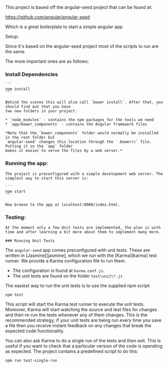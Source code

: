 This project is based off the angular-seed project that can be found at:

https://github.com/angular/angular-seed

Which is a great boilerplate to start a simple angular app.

Setup:

Since it's based on the angular-seed project most of the scripts to run are the same.

The more important ones are as follows:

### Install Dependencies

    ```
    npm install
    ```

    Behind the scenes this will also call `bower install`. After that, you should find out that you have
    two new folders in your project.

    * `node_modules` - contains the npm packages for the tools we need
    * `app/bower_components` - contains the Angular framework files

    *Note that the `bower_components` folder would normally be installed in the root folder but
    `angular-seed` changes this location through the `.bowerrc` file. Putting it in the `app` folder
    makes it easier to serve the files by a web server.*

### Running the app:

    The project is preconfigured with a simple development web server. The simplest way to start this server is:

    ```
    npm start
    ```

    Now browse to the app at localhost:8000/index.html.


### Testing:

    At the moment only a few Unit tests are implemented, the plan is with time and after learning a bit more about them to implement many more.

    ### Running Unit Tests

The `angular-seed` app comes preconfigured with unit tests. These are written in [Jasmine][jasmine],
which we run with the [Karma][karma] test runner. We provide a Karma configuration file to run them.

* The configuration is found at `karma.conf.js`.
* The unit tests are found on the folder `test\unit\*.js`

The easiest way to run the unit tests is to use the supplied npm script:

```
npm test
```

This script will start the Karma test runner to execute the unit tests. Moreover, Karma will start
watching the source and test files for changes and then re-run the tests whenever any of them
changes.
This is the recommended strategy; if your unit tests are being run every time you save a file then
you receive instant feedback on any changes that break the expected code functionality.

You can also ask Karma to do a single run of the tests and then exit. This is useful if you want to
check that a particular version of the code is operating as expected. The project contains a
predefined script to do this:

```
npm run test-single-run
```

